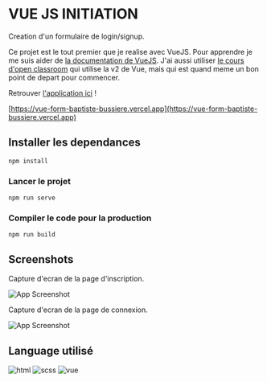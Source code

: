 # VUE JS INITIATION

Creation d'un formulaire de login/signup.

Ce projet est le tout premier que je realise avec VueJS.
Pour apprendre je me suis aider de [la documentation de VueJS](https://vuejs.org/guide/introduction.html).
J'ai aussi utiliser [le cours d'open classroom](https://openclassrooms.com/fr/courses/6390311-creez-une-application-web-avec-vue-js)
qui utilise la v2 de Vue, mais qui est quand meme un bon point de depart pour commencer.


Retrouver [l'application ici](https://vue-form-baptiste-bussiere.vercel.app) !

[https://vue-form-baptiste-bussiere.vercel.app](https://vue-form-baptiste-bussiere.vercel.app)
## Installer les dependances 
```
npm install
```

### Lancer le projet 
```
npm run serve
```

### Compiler le code pour la production 
```
npm run build
```


## Screenshots


Capture d'ecran de la page d'inscription.


![App Screenshot](https://raw.githubusercontent.com/baptiste-bussiere/VueJS-Initiation/master/screen/signup.png)


Capture d'ecran de la page de connexion.



![App Screenshot](https://raw.githubusercontent.com/baptiste-bussiere/VueJS-Initiation/master/screen/signin.png
)

## Language utilisé

![html](https://img.shields.io/badge/-Html-E34F26?logo=html5&logoColor=white&style=flat-square)
![scss](https://img.shields.io/badge/-Scss-CC6699?logo=sass&logoColor=white&style=flat-square)
![vue](https://img.shields.io/badge/-VueJS-4FC08D?logo=vue.js&logoColor=white&style=flat-square)
